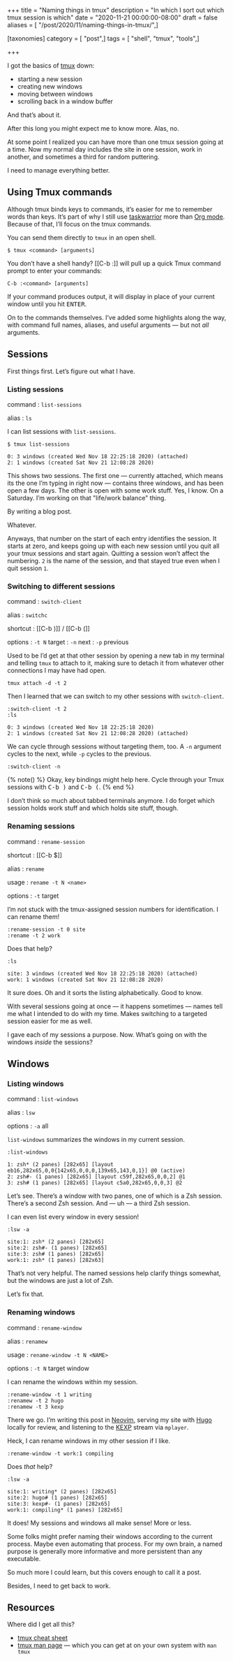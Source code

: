 +++
title = "Naming things in tmux"
description = "In which I sort out which tmux session is which"
date = "2020-11-21 00:00:00-08:00"
draft = false
aliases = [ "/post/2020/11/naming-things-in-tmux/",]

[taxonomies]
category = [ "post",]
tags = [ "shell", "tmux", "tools",]

+++

I got the basics of [tmux][] down:

- starting a new session
- creating new windows
- moving between windows
- scrolling back in a window buffer

And that’s about it.

After this long you might expect me to know more.  Alas, no.

At some point I realized you can have more than one tmux session going at a
time.  Now my normal day includes the site in one session, work in another, and
sometimes a third for random puttering.

I need to manage everything better.

## Using Tmux commands

Although tmux binds keys to commands, it’s easier for me to remember words than
keys.  It’s part of why I still use [taskwarrior][taskwarrior] more than [Org
mode][org-mode].  Because of that, I’ll focus on the tmux commands.

You can send them directly to `tmux` in an open shell.

    $ tmux <command> [arguments]

You don’t have a shell handy?  [[C-b :]] will pull up a quick Tmux command
prompt to enter your commands:

    C-b :<command> [arguments]

If your command produces output, it will display in place of your current
window until you hit <kbd>ENTER</kbd>.

On to the commands themselves.  I’ve added some highlights along the way, with
command full names, aliases, and useful arguments — but not *all* arguments.

## Sessions

First things first.  Let’s figure out what I have.

### Listing sessions

command
: `list-sessions`

alias
: `ls`

I can list sessions with `list-sessions`.

    $ tmux list-sessions

    0: 3 windows (created Wed Nov 18 22:25:18 2020) (attached)
    2: 1 windows (created Sat Nov 21 12:08:28 2020)

This shows two sessions.  The first one — currently attached, which means its
the one I’m typing in right now — contains three windows, and has been open a
few days.  The other is open with some work stuff.  Yes, I know.  On a
Saturday.  I’m working on that "life/work balance" thing.

By writing a blog post.

Whatever.

Anyways, that number on the start of each entry identifies the session.  It
starts at zero, and keeps going up with each new session until you quit all
your tmux sessions and start again.  Quitting a session won’t affect the
numbering.  `2` is the name of the session, and that stayed true even when I
quit session `1`.

### Switching to different sessions

command
: `switch-client`

alias
: `switchc`

shortcut
: [[C-b )]] / [[C-b (]]

options
: `-t N`  target
: `-n`    next
: `-p`    previous

Used to be I’d get at that other session by opening a new tab in my terminal
and telling `tmux` to attach to it, making sure to detach it from whatever
other connections I may have had open.

    tmux attach -d -t 2

Then I learned that we can switch to my other sessions with `switch-client`.

    :switch-client -t 2
    :ls

    0: 3 windows (created Wed Nov 18 22:25:18 2020)
    2: 1 windows (created Sat Nov 21 12:08:28 2020) (attached)

We can cycle through sessions without targeting them, too.  A `-n` argument
cycles to the next, while `-p` cycles to the previous.

    :switch-client -n

{% note() %}
Okay, key bindings might help here.  Cycle through your Tmux sessions with
<kbd>C-b )</kbd> and <kbd>C-b (</kbd>.
{% end %}


I don’t think so much about tabbed terminals anymore.  I do forget which
session holds work stuff and which holds site stuff, though.

### Renaming sessions

command
: `rename-session`

shortcut
: [[C-b $]]

alias
: `rename`

usage
: `rename -t N <name>`

options
: `-t`  target

I’m not stuck with the tmux-assigned session numbers for identification.
I can rename them!

    :rename-session -t 0 site
    :rename -t 2 work

Does that help?

    :ls

    site: 3 windows (created Wed Nov 18 22:25:18 2020) (attached)
    work: 1 windows (created Sat Nov 21 12:08:28 2020)

It sure does.  Oh and it sorts the listing alphabetically.  Good to know.

With several sessions going at once — it happens sometimes — names tell me what
I intended to do with my time.  Makes switching to a targeted session easier
for me as well.

I gave each of my sessions a purpose.  Now.  What’s going on with the windows
*inside* the sessions?

## Windows

### Listing windows

command
: `list-windows`

alias
: `lsw`

options
: `-a`  all

`list-windows` summarizes the windows in my current session.

    :list-windows

    1: zsh* (2 panes) [282x65] [layout eb16,282x65,0,0{142x65,0,0,0,139x65,143,0,1}] @0 (active)
    2: zsh#- (1 panes) [282x65] [layout c59f,282x65,0,0,2] @1
    3: zsh# (1 panes) [282x65] [layout c5a0,282x65,0,0,3] @2

Let’s see.  There’s a window with two panes, one of which is a Zsh session.
There’s a second Zsh session.  And — uh — a third Zsh session.

I can even list every window in every session!

    :lsw -a

    site:1: zsh* (2 panes) [282x65]
    site:2: zsh#- (1 panes) [282x65]
    site:3: zsh# (1 panes) [282x65]
    work:1: zsh* (1 panes) [282x63]

That’s not very helpful. The named sessions help clarify things somewhat, but
the windows are just a lot of Zsh.

Let’s fix that.

### Renaming windows

command
: `rename-window`

alias
: `renamew`

usage
: `rename-window -t N <NAME>`

options
: `-t N`  target window

I can rename the windows within my session.

    :rename-window -t 1 writing
    :renamew -t 2 hugo
    :renamew -t 3 kexp

There we go.  I’m writing this post in [Neovim][neovim], serving my site with
[Hugo][hugo] locally for review, and listening to the [KEXP][kexp] stream via
`mplayer`.

Heck, I can rename windows in my other session if I like.

    :rename-window -t work:1 compiling

Does *that* help?

    :lsw -a

    site:1: writing* (2 panes) [282x65]
    site:2: hugo# (1 panes) [282x65]
    site:3: kexp#- (1 panes) [282x65]
    work:1: compiling* (1 panes) [282x65]

It does!  My sessions and windows all make sense!  More or less.

Some folks might prefer naming their windows according to the current process.
Maybe even automating that process.  For my own brain, a named purpose is
generally more informative and more persistent than any executable.

So much more I could learn, but this covers enough to call it a post.

Besides, I need to get back to work.

## Resources

Where did I get all this?

- [tmux cheat sheet](https://tmuxcheatsheet.com/)
- [tmux man page](https://linux.die.net/man/1/tmux) — which you can get at on your own system with `man tmux`

[tmux]: https://github.com/tmux/tmux
[taskwarrior]: /tags/taskwarrior
[org-mode]: /tags/org-mode
[neovim]: /tags/vim
[hugo]: /tags/hugo
[kexp]: /tags/kexp
